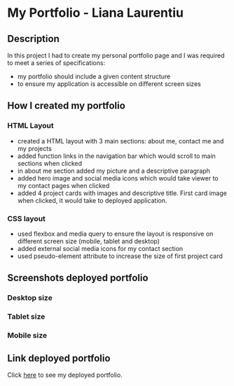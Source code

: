 # My Portfolio - Liana Laurentiu

## Description

In this project I had to create my personal portfolio page and I was required to meet a series of specifications:

- my portfolio should include a given content structure
- to ensure my application is accessible on different screen sizes

## How I created my portfolio

### HTML Layout

- created a HTML layout with 3 main sections: about me, contact me and my projects
- added function links in the navigation bar which would scroll to main sections when clicked
- in about me section added my picture and a descriptive paragraph
- added hero image and social media icons which would take viewer to my contact pages when clicked
- added 4 project cards with images and descriptive title. First card image when clicked, it would take to deployed application.

### CSS layout

- used flexbox and media query to ensure the layout is responsive on different screen size (mobile, tablet and desktop)
- added external social media icons for my contact section
- used pseudo-element attribute to increase the size of first project card

## Screenshots deployed portfolio

### Desktop size

### Tablet size

### Mobile size

## Link deployed portfolio

Click [here](https://lianavaleria15.github.io/my_portfolio/) to see my deployed portfolio.

